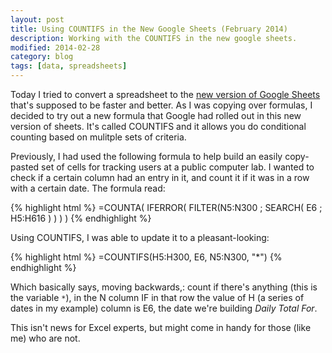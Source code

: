 ```yaml
---
layout: post
title: Using COUNTIFS in the New Google Sheets (February 2014)
description: Working with the COUNTIFS in the new google sheets.
modified: 2014-02-28
category: blog
tags: [data, spreadsheets]
---
```


Today I tried to convert a spreadsheet to the  [new version of Google Sheets](https://support.google.com/drive/answer/3541068?hl=en) that's supposed to be faster and better. As I was copying over formulas, I decided to try out a new formula that Google had rolled out in this new version of sheets. It's called COUNTIFS and it allows you do conditional counting based on mulitple sets of criteria. 

Previously, I had used the following formula to help build an easily copy-pasted set of cells for tracking users at a public computer lab. I wanted to check if a certain column had an entry in it, and count it if it was in a row with a certain date. The formula read: 

{% highlight html %}
=COUNTA( IFERROR( FILTER(N5:N300 ; SEARCH( E6 ; H5:H616 ) ) ) ) 
{% endhighlight %}

Using COUNTIFS, I was able to update it to a pleasant-looking:

{% highlight html %}
=COUNTIFS(H5:H300, E6, N5:N300, "\*")
{% endhighlight %}

Which basically says, moving backwards,: count if there's anything (this is the variable <code>\*</code>), in the N column IF in that row the value of H (a series of dates in my example) column is E6, the date we're building <em>Daily Total For</em>.

This isn't news for Excel experts, but might come in handy for those (like me) who are not.